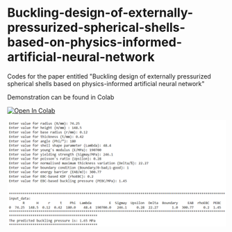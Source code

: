 # Buckling-design-of-externally-pressurized-spherical-shells-based-on-physics-informed-artificial-neural-network
Codes for the paper entitled "Buckling design of externally pressurized spherical shells based on physics-informed artificial neural network"


Demonstration can be found in Colab   

[![Open In Colab](https://colab.research.google.com/assets/colab-badge.svg)](https://colab.research.google.com/drive/1OFk1yEgSOb-XuLKmE9ISbZ3OIy_v0N40?usp=sharing)

![Image](demo_colab.png)
